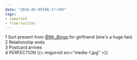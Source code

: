 ```yaml
---
date: "2016-02-05T08:17:49Z"
tags:
- imported
- from-twitter
---
```

1 Sort present from [@Mr_Bingo](/twitter/#/Mr_Bingo) for girlfriend \(she's a huge fan)\
2 Relationship ends\
3 Postcard arrives\
4 PERFECTION {{< imgorvid src="media-1.jpg" >}}
